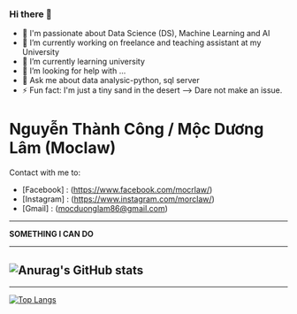 ### Hi there 👋
- 🔭 I'm passionate about Data Science (DS), Machine Learning and AI
- 🔭 I’m currently working on freelance and teaching assistant at my University
- 🌱 I’m currently learning university
- 🤔 I’m looking for help with ...
- 💬 Ask me about data analysic-python, sql server
- ⚡ Fun fact: I'm just a tiny sand in the desert
-->  Dare not make an issue.

# Nguyễn Thành Công / Mộc Dương Lâm (Moclaw)
Contact with me to: 
- [Facebook] : (https://www.facebook.com/mocrlaw/)
- [Instagram] : (https://www.instagram.com/morclaw/)
- [Gmail] : (mocduonglam86@gmail.com)
---
**SOMETHING I CAN DO**
*** 

![Anurag's GitHub stats](https://github-readme-stats.vercel.app/api?username=Moclaw&show_icons=true&theme=dracula)
---
***

[![Top Langs](https://github-readme-stats.vercel.app/api/top-langs/?username=Moclaw&layout=compact&langs_count=8)](https://github.com/Moclaw)
